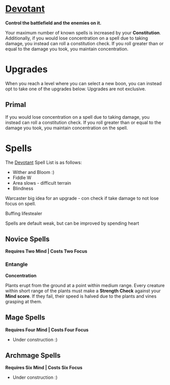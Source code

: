 # [Devotant](Devotant.md)
**Control the battlefield and the enemies on it.**

Your maximum number of known spells is increased by your **Constitution**. Additionally, if you would lose concentration on a spell due to taking damage, you instead can roll a constitution check. If you roll greater than or equal to the damage you took, you maintain concentration.

# Upgrades
When you reach a level where you can select a new boon, you can instead opt to take one of the upgrades below. Upgrades are not exclusive.

## Primal
If you would lose concentration on a spell due to taking damage, you instead can roll a constitution check. If you roll greater than or equal to the damage you took, you maintain concentration on the spell.

# Spells
The [Devotant](Devotant.md) Spell List is as follows:

- Wither and Bloom :)
- Fiddle W
- Area slows - difficult terrain
- Blindness

Warcaster big idea for an upgrade - con check if take damage to not lose focus on spell.

Buffing lifestealer

Spells are default weak, but can be improved by spending heart

## Novice Spells
**Requires Two Mind | Costs Two Focus**

### Entangle
**Concentration**

Plants erupt from the ground at a point within medium range. Every creature within short range of the plants must make a **Strength Check** against your **Mind score**. If they fail, their speed is halved due to the plants and vines grasping at them.


## Mage Spells
**Requires Four Mind | Costs Four Focus**

- Under construction :)

## Archmage Spells
**Requires Six Mind | Costs Six Focus**

- Under construction :)
